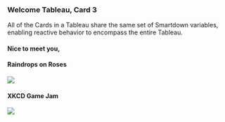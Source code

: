 ### Welcome Tableau, Card 3

All of the Cards in a Tableau share the same set of Smartdown variables, enabling reactive behavior to encompass the entire Tableau.

#### Nice to meet you, [](:!Name)


#### Raindrops on Roses

![](https://upload.wikimedia.org/wikipedia/commons/thumb/1/19/Raindrops_red_rose.jpg/240px-Raindrops_red_rose.jpg)

#### XKCD Game Jam

![](https://twitter.com/xkcdGameJam/status/903045117094666240&showMedia)
